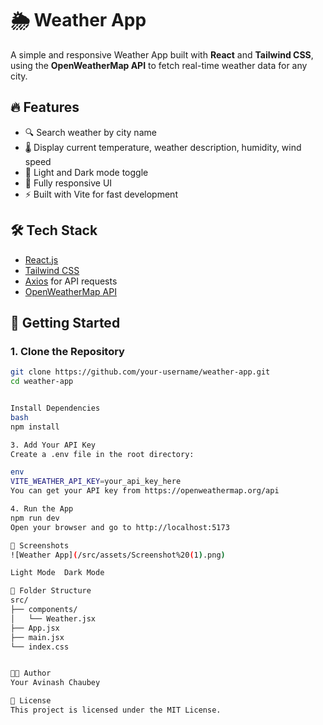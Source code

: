 # 🌦️ Weather App

A simple and responsive Weather App built with **React** and **Tailwind CSS**, using the **OpenWeatherMap API** to fetch real-time weather data for any city.

## 🔥 Features

- 🔍 Search weather by city name
- 🌡️ Display current temperature, weather description, humidity, wind speed
- 🌙 Light and Dark mode toggle
- 📱 Fully responsive UI
- ⚡ Built with Vite for fast development

## 🛠️ Tech Stack

- [React.js](https://reactjs.org/)
- [Tailwind CSS](https://tailwindcss.com/)
- [Axios](https://axios-http.com/) for API requests
- [OpenWeatherMap API](https://openweathermap.org/api)

## 🚀 Getting Started

### 1. Clone the Repository

```bash
git clone https://github.com/your-username/weather-app.git
cd weather-app


Install Dependencies
bash
npm install

3. Add Your API Key
Create a .env file in the root directory:

env
VITE_WEATHER_API_KEY=your_api_key_here
You can get your API key from https://openweathermap.org/api

4. Run the App
npm run dev
Open your browser and go to http://localhost:5173

📸 Screenshots
![Weather App](/src/assets/Screenshot%20(1).png)

Light Mode	Dark Mode

📁 Folder Structure
src/
├── components/
│   └── Weather.jsx
├── App.jsx
├── main.jsx
└── index.css


🧑‍💻 Author
Your Avinash Chaubey

📄 License
This project is licensed under the MIT License.